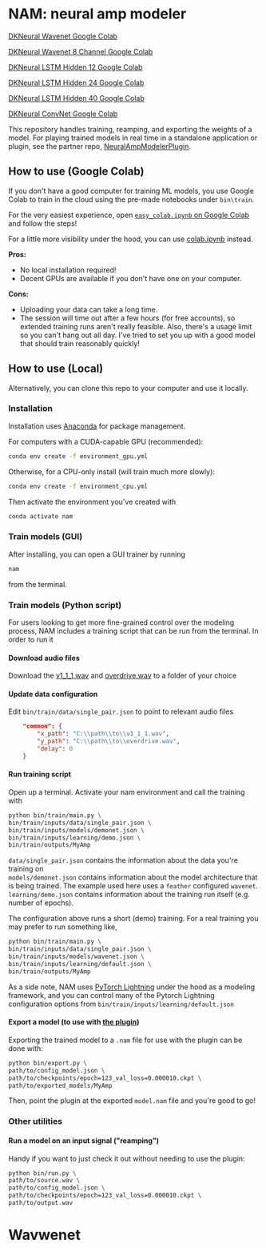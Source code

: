 # NAM: neural amp modeler

[DKNeural Wavenet Google Colab](https://colab.research.google.com/github/DKNeural/Wavenet/blob/4a7677ae1c54ab886464639c58187f8df2aab7c7/bin/train/colab_wavenet.ipynb)

[DKNeural Wavenet 8 Channel Google Colab](https://colab.research.google.com/github/DKNeural/Wavenet/blob/4a7677ae1c54ab886464639c58187f8df2aab7c7/bin/train/colab_wavenet_8ch.ipynb)

[DKNeural LSTM Hidden 12 Google Colab](https://colab.research.google.com/github/DKNeural/Wavenet/blob/4a7677ae1c54ab886464639c58187f8df2aab7c7/bin/train/colab_lstm_hidden12_layer3.ipynb)

[DKNeural LSTM Hidden 24 Google Colab](https://colab.research.google.com/github/DKNeural/Wavenet/blob/4a7677ae1c54ab886464639c58187f8df2aab7c7/bin/train/colab_lstm_hidden24_layer3.ipynb)

[DKNeural LSTM Hidden 40 Google Colab](https://colab.research.google.com/github/DKNeural/Wavenet/blob/4a7677ae1c54ab886464639c58187f8df2aab7c7/bin/train/colab_lstm_hidden40_layer3.ipynb)

[DKNeural ConvNet Google Colab](https://colab.research.google.com/github/DKNeural/Wavenet/blob/4a7677ae1c54ab886464639c58187f8df2aab7c7/bin/train/colab_convnet.ipynb)




This repository handles training, reamping, and exporting the weights of a model.
For playing trained models in real time in a standalone application or plugin, see the partner repo,
[NeuralAmpModelerPlugin](https://github.com/sdatkinson/NeuralAmpModelerPlugin).

## How to use (Google Colab)

If you don't have a good computer for training ML models, you use Google Colab to train
in the cloud using the pre-made notebooks under `bin\train`.

For the very easiest experience, open 
[`easy_colab.ipynb` on Google Colab](https://colab.research.google.com/github/sdatkinson/neural-amp-modeler/blob/b1aa204/bin/train/easy_colab.ipynb) 
and follow the steps!

For a little more visibility under the hood, you can use [colab.ipynb](https://colab.research.google.com/github/sdatkinson/neural-amp-modeler/blob/main/bin/train/colab.ipynb) instead.

**Pros:**

- No local installation required!
- Decent GPUs are available if you don't have one on your computer.

**Cons:**

- Uploading your data can take a long time.
- The session will time out after a few hours (for free accounts), so extended
  training runs aren't really feasible. Also, there's a usage limit so you can't hang
  out all day. I've tried to set you up with a good model that should train reasonably
  quickly!

## How to use (Local)

Alternatively, you can clone this repo to your computer and use it locally.

### Installation

Installation uses [Anaconda](https://www.anaconda.com/) for package management.

For computers with a CUDA-capable GPU (recommended):

```bash
conda env create -f environment_gpu.yml
```

Otherwise, for a CPU-only install (will train much more slowly):

```bash
conda env create -f environment_cpu.yml
```

Then activate the environment you've created with

```bash
conda activate nam
```

### Train models (GUI)
After installing, you can open a GUI trainer by running

```bash
nam
```

from the terminal.

### Train models (Python script)
For users looking to get more fine-grained control over the modeling process, 
NAM includes a training script that can be run from the terminal. In order to run it
#### Download audio files
Download the [v1_1_1.wav](https://drive.google.com/file/d/1v2xFXeQ9W2Ks05XrqsMCs2viQcKPAwBk/view?usp=share_link) and [overdrive.wav](https://drive.google.com/file/d/14w2utgL16NozmESzAJO_I0_VCt-5Wgpv/view?usp=share_link) to a folder of your choice 

#### Update data configuration 
Edit `bin/train/data/single_pair.json` to point to relevant audio files 
```json
    "common": {
        "x_path": "C:\\path\\to\\v1_1_1.wav",
        "y_path": "C:\\path\\to\\overdrive.wav",
        "delay": 0
    }
```

#### Run training script
Open up a terminal. Activate your nam environment and call the training with
```bash
python bin/train/main.py \
bin/train/inputs/data/single_pair.json \
bin/train/inputs/models/demonet.json \
bin/train/inputs/learning/demo.json \
bin/train/outputs/MyAmp
```

`data/single_pair.json` contains the information about the data you're training
on   
`models/demonet.json` contains information about the model architecture that
is being trained. The example used here uses a `feather` configured `wavenet`.  
`learning/demo.json` contains information about the training run itself (e.g. number of epochs).

The configuration above runs a short (demo) training. For a real training you may prefer to run something like,

```bash
python bin/train/main.py \
bin/train/inputs/data/single_pair.json \
bin/train/inputs/models/wavenet.json \
bin/train/inputs/learning/default.json \
bin/train/outputs/MyAmp
```

As a side note, NAM uses [PyTorch Lightning](https://lightning.ai/pages/open-source/) 
under the hood as a modeling framework, and you can control many of the Pytorch Lightning configuration options from `bin/train/inputs/learning/default.json`

#### Export a model (to use with [the plugin](https://github.com/sdatkinson/NeuralAmpModelerPlugin))
Exporting the trained model to a `.nam` file for use with the plugin can be done
with:

```bash
python bin/export.py \
path/to/config_model.json \
path/to/checkpoints/epoch=123_val_loss=0.000010.ckpt \
path/to/exported_models/MyAmp
```

Then, point the plugin at the exported `model.nam` file and you're good to go!

### Other utilities

#### Run a model on an input signal ("reamping")

Handy if you want to just check it out without needing to use the plugin:

```bash
python bin/run.py \
path/to/source.wav \
path/to/config_model.json \
path/to/checkpoints/epoch=123_val_loss=0.000010.ckpt \
path/to/output.wav
```
# Wavwenet
